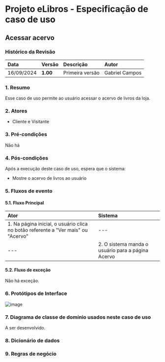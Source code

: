 # Projeto eLibros - Especificação de caso de uso

##  Acessar acervo

### Histórico da Revisão 
|  Data  | Versão | Descrição | Autor |
|:-------|:-------|:----------|:------|
| 16/09/2024 | **1.00** | Primeira versão  | Gabriel Campos |


### 1. Resumo 
Esse caso de uso permite ao usuário acessar o acervo de livros da loja.

### 2. Atores 
- Cliente e Visitante

### 3. Pré-condições
Não há
  
### 4. Pós-condições
Após a execução deste caso de uso, espera que o sistema:
- Mostre o acervo de livros ao usuário

### 5. Fluxos de evento

#### 5.1. Fluxo Principal 
|  Ator  | Sistema |
|:-------|:------- |
|1. Na página inicial, o usuário clica no botão referente a "Ver mais" ou "Acervo"| --- |
| --- |2. O sistema manda o usuário para a página Acervo | 


#### 5.2. Fluxo de exceção

Não há exceção.

### 6. Protótipos de Interface

![image](https://github.com/user-attachments/assets/3a6c99e8-b32a-41a6-abd6-72f29c572da0)


### 7. Diagrama de classe de domínio usados neste caso de uso

A ser desenvolvido.

### 8. Dicionário de dados

### 9. Regras de negócio

